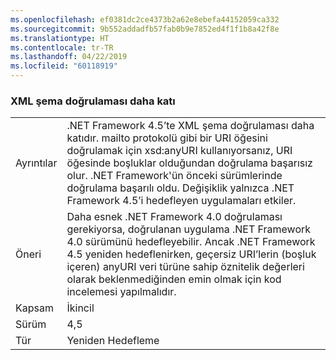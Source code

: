 ```yaml
---
ms.openlocfilehash: ef0381dc2ce4373b2a62e8ebefa44152059ca332
ms.sourcegitcommit: 9b552addadfb57fab0b9e7852ed4f1f1b8a42f8e
ms.translationtype: HT
ms.contentlocale: tr-TR
ms.lasthandoff: 04/22/2019
ms.locfileid: "60118919"
---
```

### <a name="xml-schema-validation-is-stricter"></a>XML şema doğrulaması daha katı

|   |   |
|---|---|
|Ayrıntılar|.NET Framework 4.5’te XML şema doğrulaması daha katıdır. mailto protokolü gibi bir URI öğesini doğrulamak için xsd:anyURI kullanıyorsanız, URI öğesinde boşluklar olduğundan doğrulama başarısız olur. .NET Framework'ün önceki sürümlerinde doğrulama başarılı oldu. Değişiklik yalnızca .NET Framework 4.5’i hedefleyen uygulamaları etkiler.|
|Öneri|Daha esnek .NET Framework 4.0 doğrulaması gerekiyorsa, doğrulanan uygulama .NET Framework 4.0 sürümünü hedefleyebilir. Ancak .NET Framework 4.5 yeniden hedeflenirken, geçersiz URI’lerin (boşluk içeren) anyURI veri türüne sahip öznitelik değerleri olarak beklenmediğinden emin olmak için kod incelemesi yapılmalıdır.|
|Kapsam|İkincil|
|Sürüm|4,5|
|Tür|Yeniden Hedefleme|
